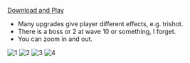 [Download and Play](https://github.com/valkyrienyanko/GameMaker_TheLegendOfValk/releases)

- Many upgrades give player different effects, e.g. trishot.
- There is a boss or 2 at wave 10 or something, I forget.
- You can zoom in and out.

![1](http://imgs.fyi/img/6uv9.png)
![2](http://imgs.fyi/img/6uvb.png)
![3](http://imgs.fyi/img/6uvd.png)
![4](http://imgs.fyi/img/6uvf.png)
